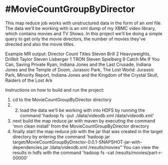 #MovieCountGroupByDirector
==========================

This map reduce job works with unstructured data in the form of an xml file. The data we'll be working with is an xml dump of my XBMC video library, which contains movies and TV Shows. In this project we'll be doing a simple query to get only the movie directors, the number of movies they've directed and also the movie titles.

Example MR output: 
Director        Count   Titles
Steven Brill      2	Heavyweights, Drillbit Taylor
Steven Lisberger	1	TRON
Steven Spielberg	9	Catch Me If You Can, Saving Private Ryan, Indiana Jones and the Last Crusade, Indiana Jones and the Temple of Doom, Jurassic Park, The Lost World: Jurassic Park, Minority Report, Indiana Jones and the Kingdom of the Crystal Skull, Raiders of the Lost Ark

Instructions on how to build and run the project:
1. cd to the MovieCountGroupByDirector directory
2. 2. load the data we'll be working with into HDFS by running the command 'hadoop fs -put ./data/videodb.xml /data/videodb.xml'
3. next build the map reduce jar with maven by executing the command 'mvn clean install' from the MovieCountGroupByDirector directory
4. finally start the map reduce job with the jar that was created in the target directory by entering the command 'hadoop jar target/MovieCountGroupByDirector-0.0.1-SNAPSHOT-jar-with-dependencies.jar /data/videodb.xml /results/movies"
You can view the results in hdfs with the command 'hadoop fs -cat /results/movies/part-r-00000'
